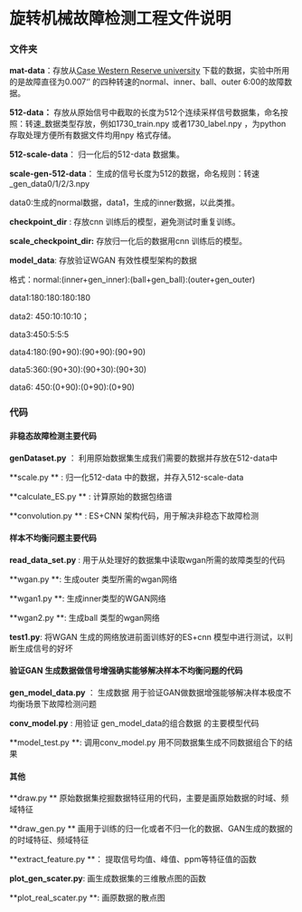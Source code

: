 # 旋转机械故障检测工程文件说明

### 文件夹

**mat-data**：存放从[Case Western Reserve university](http://csegroups.case.edu/bearingdatacenter/pages/12k-drive-end-bearing-fault-data) 下载的数据，实验中所用的是故障直径为0.007‘’ 的四种转速的normal、inner、ball、outer 6:00的故障数据。

**512-data：** 存放从原始信号中截取的长度为512个连续采样信号数据集，命名按照：转速_数据类型存放，例如1730_train.npy 或者1730_label.npy ，为python 存取处理方便所有数据文件均用npy 格式存储。

**512-scale-data**： 归一化后的512-data 数据集。

**scale-gen-512-data**： 生成的信号长度为512的数据，命名规则：转速_gen_data0/1/2/3.npy

data0:生成的normal数据，data1，生成的inner数据，以此类推。

**checkpoint_dir** : 存放cnn 训练后的模型，避免测试时重复训练。

**scale_checkpoint_dir:** 存放归一化后的数据用cnn 训练后的模型。

**model_data**: 存放验证WGAN 有效性模型架构的数据 

格式：normal:(inner+gen_inner):(ball+gen_ball):(outer+gen_outer)

data1:180:180:180:180

data2: 450:10:10:10； 

 data3:450:5:5:5   	

data4:180:(90+90):(90+90):(90+90)

data5:360:(90+30):(90+30):(90+30)

data6: 450:(0+90):(0+90):(0+90)

### 代码

#### 非稳态故障检测主要代码

**genDataset.py** ： 利用原始数据集生成我们需要的数据并存放在512-data中

**scale.py ** : 归一化512-data 中的数据，并存入512-scale-data

**calculate_ES.py ** : 计算原始的数据包络谱

**convolution.py ** : ES+CNN 架构代码，用于解决非稳态下故障检测

#### 样本不均衡问题主要代码

**read_data_set.py** :  用于从处理好的数据集中读取wgan所需的故障类型的代码

**wgan.py **: 生成outer 类型所需的wgan网络

**wgan1.py **: 生成inner类型的WGAN网络

**wgan2.py **: 生成ball 类型的wgan网络

**test1.py**: 将WGAN 生成的网络放进前面训练好的ES+cnn 模型中进行测试，以判断生成信号的好坏

#### 验证GAN 生成数据做信号增强确实能够解决样本不均衡问题的代码

**gen_model_data.py** ： 生成数据 用于验证GAN做数据增强能够解决样本极度不均衡场景下故障检测问题

**conv_model.py** : 用验证 gen_model_data的组合数据 的主要模型代码

**model_test.py **: 调用conv_model.py 用不同数据集生成不同数据组合下的结果

#### 其他

**draw.py ** 原始数据集挖掘数据特征用的代码，主要是画原始数据的时域、频域特征

**draw_gen.py ** 画用于训练的归一化或者不归一化的数据、GAN生成的数据的的时域特征、频域特征

**extract_feature.py **： 提取信号均值、峰值、ppm等特征值的函数

**plot_gen_scater.py**: 画生成数据集的三维散点图的函数

**plot_real_scater.py **: 画原数据的散点图

